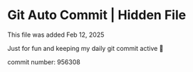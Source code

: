 # Git Auto Commit | Hidden File

This file was added Feb 12, 2025

Just for fun and keeping my daily git commit active 🤪

commit number: 956308
